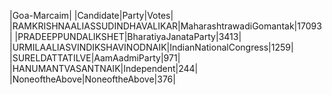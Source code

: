  
|Goa-Marcaim|
|Candidate|Party|Votes|
|RAMKRISHNAALIASSUDINDHAVALIKAR|MaharashtrawadiGomantak|17093|
|PRADEEPPUNDALIKSHET|BharatiyaJanataParty|3413|
|URMILAALIASVINDIKSHAVINODNAIK|IndianNationalCongress|1259|
|SURELDATTATILVE|AamAadmiParty|971|
|HANUMANTVASANTNAIK|Independent|244|
|NoneoftheAbove|NoneoftheAbove|376|

